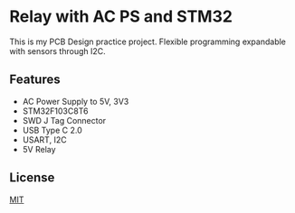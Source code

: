 
# Relay with AC PS and STM32

This is my PCB Design practice project.
Flexible programming expandable with sensors through I2C.


## Features

- AC Power Supply to 5V, 3V3
- STM32F103C8T6
- SWD J Tag Connector
- USB Type C 2.0
- USART, I2C
- 5V Relay


## License

[MIT](https://choosealicense.com/licenses/mit/)

